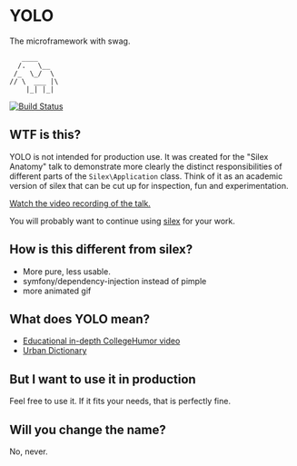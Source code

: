 # YOLO

The microframework with swag.

       ____
      /.   \__
     /_  \_/  \
    // \  ___ |\
        |_| |_|

[![Build Status](https://secure.travis-ci.org/igorw/yolo.png?branch=master)](http://travis-ci.org/igorw/yolo)

## WTF is this?

YOLO is not intended for production use. It was created for the "Silex
Anatomy" talk to demonstrate more clearly the distinct responsibilities of
different parts of the `Silex\Application` class. Think of it as an academic
version of silex that can be cut up for inspection, fun and experimentation.

[Watch the video recording of the talk.](https://vimeo.com/51201498)

You will probably want to continue using
[silex](https://github.com/fabpot/Silex) for your work.

## How is this different from silex?

* More pure, less usable.
* symfony/dependency-injection instead of pimple
* more animated gif

## What does YOLO mean?

* [Educational in-depth CollegeHumor video](http://www.youtube.com/watch?v=GMxoh2QEvlg)
* [Urban Dictionary](http://www.urbandictionary.com/define.php?term=yolo)

## But I want to use it in production

Feel free to use it. If it fits your needs, that is perfectly fine.

## Will you change the name?

No, never.
